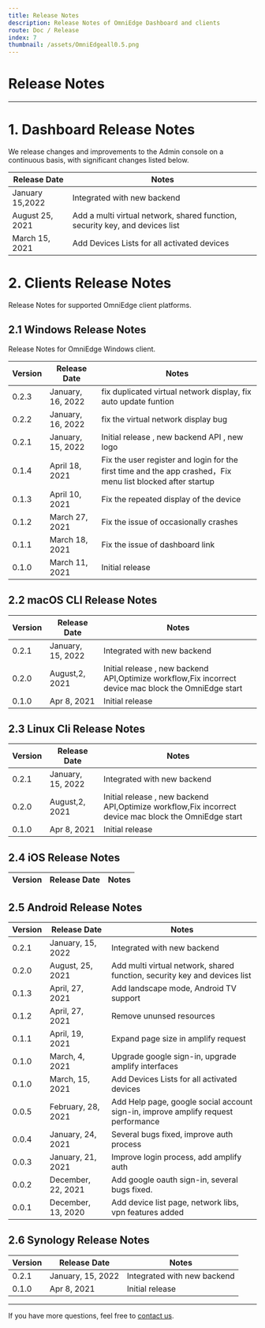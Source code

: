 ```yaml
---
title: Release Notes
description: Release Notes of OmniEdge Dashboard and clients
route: Doc / Release
index: 7
thumbnail: /assets/OmniEdgeall0.5.png
---
```


# Release Notes

----

# 1. Dashboard Release Notes

We release changes and improvements to the Admin console on a continuous basis, with significant changes listed below.


|Release Date|Notes|
|--|--|
|January 15,2022|Integrated with new backend|
|August 25, 2021|Add a multi virtual network, shared function, security key, and devices list|
|March 15, 2021|Add Devices Lists for all activated devices|

# 2. Clients Release Notes

Release Notes for supported OmniEdge client platforms.

## 2.1 Windows Release Notes

Release Notes for OmniEdge Windows client.

|Version|Release Date|Notes|
|--|--|--|
|0.2.3|January, 16, 2022|fix duplicated virtual network display, fix auto update funtion|
|0.2.2|January, 16, 2022|fix the virtual network display bug|
|0.2.1|January, 15, 2022|Initial release , new backend API , new logo|
|0.1.4|April 18, 2021|Fix the user register and login for the first time and the app crashed，Fix menu list blocked after startup|
|0.1.3|April 10, 2021|Fix the repeated display of the device|
|0.1.2|March 27, 2021|Fix the issue of occasionally crashes|
|0.1.1|March 18, 2021|Fix the issue of dashboard link|
|0.1.0|March 11, 2021|Initial release|

## 2.2 macOS CLI Release Notes

|Version|Release Date|Notes|
|--|--|--|
|0.2.1|January, 15, 2022|Integrated with new backend|
|0.2.0 |August,2, 2021|Initial release , new backend API,Optimize workflow,Fix incorrect device mac block the OmniEdge start|
|0.1.0|Apr 8, 2021|Initial release|

## 2.3 Linux Cli Release Notes

|Version|Release Date|Notes|
|---|---|---|
|0.2.1|January, 15, 2022|Integrated with new backend|
|0.2.0 |August,2, 2021|Initial release , new backend API,Optimize workflow,Fix incorrect device mac block the OmniEdge start|
|0.1.0|Apr 8, 2021|Initial release|

## 2.4 iOS Release Notes

|Version|Release Date|Notes|
|--|--|--|


## 2.5 Android Release Notes

|Version|Release Date|Notes|
|--|--|--|
|0.2.1|January, 15, 2022|Integrated with new backend|
|0.2.0|August, 25, 2021|Add multi virtual network, shared function, security key and devices list|
|0.1.3|April, 27, 2021|Add landscape mode, Android TV support|
|0.1.2|April, 27, 2021|Remove ununsed resources|
|0.1.1|April, 19, 2021|Expand page size in amplify request|
|0.1.0|March, 4, 2021|Upgrade google sign-in, upgrade amplify interfaces|
|0.1.0|March, 15, 2021|Add Devices Lists for all activated devices|
|0.0.5|February, 28, 2021|Add Help page, google social account sign-in, improve amplify request performance|
|0.0.4|January, 24, 2021|Several bugs fixed, improve auth process|
|0.0.3|January, 21, 2021|Improve login process, add amplify auth|
|0.0.2|December, 22, 2021|Add google oauth sign-in, several bugs fixed.|
|0.0.1|December, 13, 2020|Add device list page, network libs, vpn features added|

## 2.6 Synology Release Notes

|Version|Release Date|Notes|
|---|---|---|
|0.2.1|January, 15, 2022|Integrated with new backend|
|0.1.0|Apr 8, 2021|Initial release|

-----

If you have more questions, feel free to [contact us](mailto:support@omniedge.io).